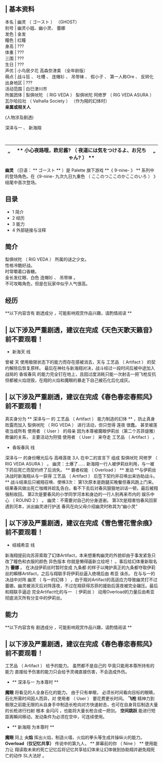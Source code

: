 |  **基本资料**  
---  
本名  |  幽灵  （  ゴースト  ）  （GHOST）   
别号  |  幽灵小姐、幽小灵、  蕾娜   
发色  |  金发   
瞳色  |  红瞳   
身高  |  ???   
体重  |  ???   
三围  |  ???   
生日  |  ???   
声优  |  小鸟居夕花  高森奈津美  （全年龄版）   
萌点  |  战斗狂  、  吐槽  、  连帽衫  、  吊带袜  、  假小子  、  第一人称Ore  、  反转化   
出身地区  |  ???   
活动范围  |  白巳津川市   
所属团体  |  梨俱吠陀  （  RIG VEDA  ）  梨俱吠陀 阿修罗  （  RIG VEDA ASURA  ）  瓦尔哈拉社  （  Valhalla Society  ）  （作为翔的幻体时）   
**亲属或相关人**  
  
(人物涉及剧透)

深泽与一  、  新海翔  </br>

</br>  
  
|  “  |  ** 小心夜路哦，欧尼酱?  （  夜道には気をつけるよ、お兄ちゃん?  ）  ** |  ”   
---|---|---  
  
**幽灵** （日语： ** ゴースト  ** ）是  Palette  旗下游戏 **《 9-nine-  》 ** 系列中的登场角色。在《9-nine-
九次九日九重色  （  ここのつここのかここのいろ  ）  》结尾中首次登场。

##  目录

  * 1  简介 
  * 2  经历 
  * 3  能力 
  * 4  外部链接与注释 

##  简介

梨俱吠陀  （  RIG VEDA  ）  所属的谜之少女。  
性格冷酷好战。  
时常嚼着口香糖。  
金长发红眼、白色  连帽衫  、  吊带袜  。  
不可攻略角色，但是在玩家中似乎人气很高。

##  经历

**以下内容含有 剧透成分  ，可能影响观赏作品兴趣，请酌情阅读 **

|  以下涉及严重剧透，建议在完成《天色天歌天籁音》前不要观看！  
---  
  
  * 新海天  线 

曾被  天  使用极限状态下的能力而存在感被消去，天与  工艺品  （  Artifact  ）  的契约解除后恢复原样。
最后在神社与新海翔对决，战斗经过一段时间后被中途加入战局的  香坂春风
的能力完全钉在地上，且因过度消耗只能一次射击一把飞枪反抗但都被火焰烧毁，在翔的火焰和魔眼的暴走下自己被石化后化成灰。 </br>  
  
|  以下涉及严重剧透，建议在完成《春色春恋春熙风》前不要观看！  
---  
  
真实身分为 ** 深泽与一  的  工艺品  （  Artifact  ）  能力制造的幻体 ** ，防止真身败露而加入  梨俱吠陀  （  RIG
VEDA  ）  进行活动，但只觉得  莲夜  很蠢。  甚至被莲夜当成所有  使用者  （  User  ）  的母亲
因为本尊被魔眼伊莉丝（第二个苏菲缇雅）欺骗的关系，  主要活动为狩猎  使用者  （  User  ）  来夺走  工艺品  （  Artifact  ）
。  </br>

  * 香坂春风  线 

深泽与一  的身份曝光后与  高峰莲夜  3人  在中二的宣言下  组成  梨俱吠陀 阿修罗  （  RIG VEDA ASURA  ）  。
幽灵：土爆了……  新海翔一行人被伊莉丝利用，与一被下药后死亡而契约终了后消失。  ** 霸者权能  （  Overload  ）  ** 发动
**与伊莉丝决战时新海翔从与一获得 工艺品  （  Artifact  ）  后签下契约并召唤出来协助战斗。 ** 战斗结束后只被翔召唤、使唤3次：
第1次原本是跑腿买晚餐但春风跑上门来。  结果春风做出死亡咖喱并趁乱告白，看不下去后对春风狠狠地训话一顿，最后被翔强制收回。
第2次是要春风的小学同学河本和身边的一行人别再来市内的  娱乐中心  （  ROUND 2  ）  。  幽灵：不需要对自己的分身道谢。
第3次是翔害怕春风回家遇到河本，派出幽灵进行护送  春风在向父母介绍幽灵时称其为“幽小灵”  </br>  
  
|  以下涉及严重剧透，建议在完成《雪色雪花雪余痕》前不要观看！  
---  
  
  * 结城希亚  线 

新海翔提前向苏菲索取了幻体Artifact，本来想重构幽灵的外貌却由于事发紧急只改了瞳色和衣服的颜色  异色版本  你就是懒得画新立绘吧！
。事后给幻体重新取名为 **蕾娜** 。  在决战伊莉丝时暂时变成  九条都
的样子以掩护真正的九条都夺取伊莉丝的瞬移Artifact，之后与翔联手将伊莉丝逼入绝境后由  希亚  诛杀。  在与与一的决战中对阵  幽灵  （
与一的幻体  ）  ，由于翔对Artifact的高适应力导致幽灵打不过蕾娜。幽灵被消灭后对阵莲夜，不过在翔获得苏菲的援助后莲夜被完全碾压。最后和翔联手逼迫
完全Artifact化的与一  （  伊莉丝  ）  动用Overload的力量后由希亚彻底消灭所有分支中的伊莉丝。 </br>  
  
##  能力

**以下内容含有 剧透成分  ，可能影响观赏作品兴趣，请酌情阅读 **

|  以下涉及严重剧透，建议在完成《春色春恋春熙风》前不要观看！  
---  
  
工艺品  （  Artifact  ）  给予的能力。  虽然都不是自己的  毕竟只能用本尊所持有的能力
直接给予伤害的能力只会给予灵魂直接伤害，不会造成外伤。  </br>

  * ** 深泽与一  为本尊时 **

**魔眼** 将看见的人全身石化的能力。  由于只有单眼，  必须长时间看向目标的眼睛，石化所需时间因人而异，对  使用者  （  User  ）
要花费更长时间。  **飞枪** 精神力到极限之前能无限的从自身手中制造长枪向对方快速射击，也可在自身背后制造大量的长枪进行扫射  根本  金闪闪
，也能将大量长枪合成一把剑。  **空间跳跃** 能进行短距离瞬间移动，发动条件为必须在空中，可连续使用。  </br>

  * ** 新海翔  为本尊时 **

**魔眼** 同上  **火焰** 挥出火焰，制造火墙，火焰的拳头等生成并操纵火的能力。  **Overload（仅记忆共享）** 传说中的第九人， **
屏幕前的你  （  Nine  ）  ** 使用能力让  翔读取未来的死亡记忆后将记忆共享给幻体来让幻体做到协助翔并避免翔死亡的动作  SL大法好  。
</br>  
  
  